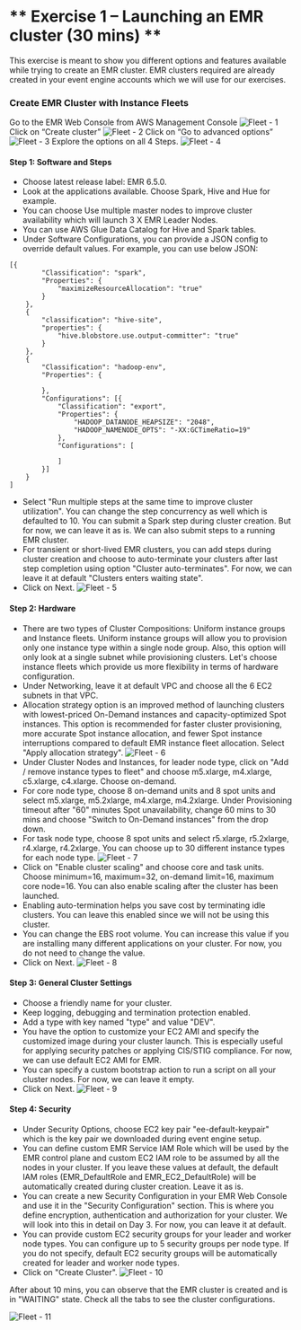 # ** Exercise 1 – Launching an EMR cluster (30 mins)  **

This exercise is meant to show you different options and features available while trying to create an EMR cluster. EMR clusters required are already created in your event engine accounts which we will use for our exercises.

### Create EMR Cluster with Instance Fleets
Go to the EMR Web Console from AWS Management Console
![Fleet - 1](images/fleet-1.png)
Click on “Create cluster”
![Fleet - 2](images/fleet-2.png)
Click on “Go to advanced options”
![Fleet - 3](images/fleet-3.png)
Explore the options on all 4 Steps.
![Fleet - 4](images/fleet-4.png)
#### Step 1: Software and Steps
* Choose latest release label: EMR 6.5.0.
* Look at the applications available. Choose Spark, Hive and Hue for example.
* You can choose Use multiple master nodes to improve cluster availability which will launch 3 X EMR Leader Nodes.
* You can use AWS Glue Data Catalog for Hive and Spark tables.
* Under Software Configurations, you can provide a JSON config to override default values. For example, you can use below JSON:
```
[{
		"Classification": "spark",
		"Properties": {
			"maximizeResourceAllocation": "true"
		}
	},
	{
		"classification": "hive-site",
		"properties": {
			"hive.blobstore.use.output-committer": "true"
		}
	},
	{
		"Classification": "hadoop-env",
		"Properties": {

		},
		"Configurations": [{
			"Classification": "export",
			"Properties": {
				"HADOOP_DATANODE_HEAPSIZE": "2048",
				"HADOOP_NAMENODE_OPTS": "-XX:GCTimeRatio=19"
			},
			"Configurations": [

			]
		}]
	}
]
```
* Select "Run multiple steps at the same time to improve cluster utilization". You can change the step concurrency as well which is defaulted to 10. You can submit a Spark step during cluster creation. But for now, we can leave it as is. We can also submit steps to a running EMR cluster.
* For transient or short-lived EMR clusters, you can add steps during cluster creation and choose to auto-terminate your clusters after last step completion using option "Cluster auto-terminates". For now, we can leave it at default "Clusters enters waiting state".
* Click on Next. ![Fleet - 5](images/fleet-5.png)
#### Step 2: Hardware
* There are two types of Cluster Compositions: Uniform instance groups and Instance fleets. Uniform instance groups will allow you to provision only one instance type within a single node group. Also, this option will only look at a single subnet while provisioning clusters. Let's choose instance fleets which provide us more flexibility in terms of hardware configuration.
* Under Networking, leave it at default VPC and choose all the 6 EC2 subnets in that VPC.
* Allocation strategy option is an improved method of launching clusters with lowest-priced On-Demand instances and capacity-optimized Spot instances. This option is recommended for faster cluster provisioning, more accurate Spot instance allocation, and fewer Spot instance interruptions compared to default EMR instance fleet allocation. Select "Apply allocation strategy". ![Fleet - 6](images/fleet-6.png)
* Under Cluster Nodes and Instances, for leader node type, click on "Add / remove instance types to fleet" and choose m5.xlarge, m4.xlarge, c5.xlarge, c4.xlarge. Choose on-demand.
* For core node type, choose 8 on-demand units and 8 spot units and select m5.xlarge, m5.2xlarge, m4.xlarge, m4.2xlarge. Under Provisioning timeout
after "60" minutes Spot unavailability, change 60 mins to 30 mins and choose "Switch to On-Demand instances" from the drop down.
* For task node type, choose 8 spot units and select r5.xlarge, r5.2xlarge, r4.xlarge, r4.2xlarge. You can choose up to 30 different instance types for each node type. ![Fleet - 7](images/fleet-7.png)
* Click on "Enable cluster scaling" and choose core and task units. Choose minimum=16, maximum=32, on-demand limit=16, maximum core node=16. You can also enable scaling  after the cluster has been launched.
* Enabling auto-termination helps you save cost by terminating idle clusters. You can leave this enabled since we will not be using this cluster.
* You can change the EBS root volume. You can increase this value if you are installing many different applications on your cluster. For now, you do not need to change the value.
* Click on Next. ![Fleet - 8](images/fleet-8.png)
#### Step 3: General Cluster Settings
* Choose a friendly name for your cluster.
* Keep logging, debugging and termination protection enabled.
* Add a type with key named "type" and  value "DEV".
* You have the option to customize your EC2 AMI and specify the customized image during your cluster launch. This is especially useful for applying security patches or applying CIS/STIG compliance. For now, we can use default EC2 AMI for EMR.
* You can specify a custom bootstrap action to run a script on all your cluster nodes. For now, we can leave it empty.
* Click on Next. ![Fleet - 9](images/fleet-9.png)
#### Step 4: Security
* Under Security Options, choose EC2 key pair "ee-default-keypair" which is the key pair we downloaded during event engine setup.
* You can define custom EMR Service IAM Role which will be used by the EMR control plane and custom EC2 IAM role to be assumed by all the nodes in your cluster. If you leave these values at default, the default IAM roles (EMR_DefaultRole and EMR_EC2_DefaultRole) will be automatically created during cluster creation. Leave it as is.
* You can create a new Security Configuration in your EMR Web Console and use it in the "Security Configuration" section. This is where you define encryption, authentication and authorization for your cluster. We will look into this in detail on Day 3. For now, you can leave it at default.
* You can provide custom EC2 security groups for your leader and worker node types. You can configure up to 5 security groups per node type. If you do not specify, default EC2 security groups will be automatically created for leader and worker node types.
* Click on "Create Cluster". ![Fleet - 10](images/fleet-10.png)

After about 10 mins, you can observe that the EMR cluster is created and is in "WAITING" state. Check all the tabs to see the cluster configurations.

![Fleet - 11](images/fleet-11.png)
